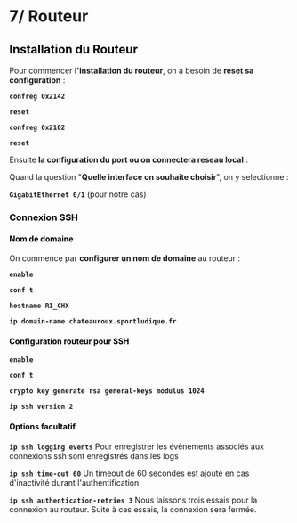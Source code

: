 # 7/ Routeur 

## <span style="color: black"> **Installation du Routeur** ##

Pour commencer **l'installation du routeur**, on a besoin de **reset sa configuration** :

**`confreg 0x2142`**

**`reset`**

**`confreg 0x2102`**

**`reset`**

Ensuite **la configuration du port ou on connectera reseau local** : 

Quand la question "**Quelle interface on souhaite choisir**", on y selectionne :

**`GigabitEthernet 0/1`** (pour notre cas)

### <span style="color: black"> **Connexion SSH** ###

#### <span style="color: black"> **Nom de domaine** ####

On commence par **configurer un nom de domaine** au routeur :

**`enable`**

**`conf t`**

**`hostname R1_CHX`**

**`ip domain-name chateauroux.sportludique.fr`**

#### <span style="color: black"> **Configuration routeur pour SSH** ####

**`enable`**

**`conf t`**

**`crypto key generate rsa general-keys modulus 1024`**

**`ip ssh version 2`**

#### <span style="color: black"> **Options facultatif** ####

**`ip ssh logging events`** Pour enregistrer les évènements associés aux connexions ssh sont enregistrés dans les logs

**`ip ssh time-out 60`** Un timeout de 60 secondes est ajouté en cas d'inactivité durant l'authentification.

**`ip ssh authentication-retries 3`** Nous laissons trois essais pour la connexion au routeur. Suite à ces essais, la connexion sera fermée.
